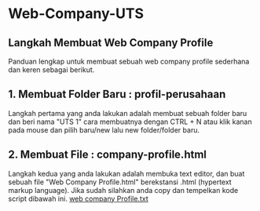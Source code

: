 # Web-Company-UTS

## Langkah Membuat Web Company Profile
Panduan lengkap untuk membuat sebuah web company profile sederhana dan keren sebagai berikut.

## 1. Membuat Folder Baru : profil-perusahaan
Langkah pertama yang anda lakukan adalah membuat sebuah folder baru dan beri nama "UTS 1" cara membuatnya dengan CTRL + N atau klik kanan pada mouse dan pilih baru/new lalu new folder/folder baru.

## 2. Membuat File : company-profile.html
Langkah kedua yang anda lakukan adalah membuka text editor, dan buat sebuah file "Web Company Profile.html" berekstansi .html (hypertext markup language). Jika sudah silahkan anda copy dan tempelkan kode script dibawah ini.
[web company Profile.txt](https://github.com/Maulanahasan19/Web-Company-UTS/files/6422221/web.company.Profile.txt)
